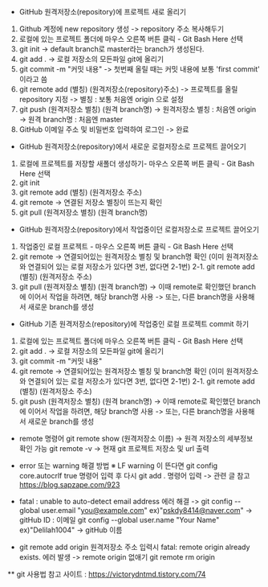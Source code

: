 * GitHub 원격저장소(repository)에 프로젝트 새로 올리기
1. Github 계정에 new repository 생성
   -> repository 주소 복사해두기
2. 로컬에 있는 프로젝트 폴더에 마우스 오른쪽 버튼 클릭 - Git Bash Here 선택
3. git init 
   -> default branch로 master라는 branch가 생성된다.
4. git add . 
   -> 로컬 저장소의 모든파일 git에 올리기
5. git commit -m "커밋 내용"
   -> 첫번째 올릴 때는 커밋 내용에 보통 'first commit' 이라고 씀
6. git remote add (별칭) (원격저장소(repository)주소) 
   -> 프로젝트를 올릴 repository 지정 
   -> 별칭 : 보통 처음엔 origin 으로 설정
7. git push (원격저장소 별칭) (원격 branch명) 
   -> 원격저장소 별칭 : 처음엔 origin
   -> 원격 branch명 : 처음엔 master
8. GitHub 이메일 주소 및 비밀번호 입력하여 로그인 -> 완료

* GitHub 원격저장소(repository)에서 새로운 로컬저장소로 프로젝트 끌어오기
1. 로컬에 프로젝트를 저장할 새폴더 생성하기- 마우스 오른쪽 버튼 클릭 - Git Bash Here 선택
2. git init
3. git remote add (별칭) (원격저장소 주소)
4. git remote
  -> 연결된 저장소 별칭이 뜨는지 확인
5. git pull (원격저장소 별칭) (원격 branch명)

* GitHub 원격저장소(repository)에서 작업중이던 로컬저장소로 프로젝트 끌어오기
1. 작업중인 로컬 프로젝트 - 마우스 오른쪽 버튼 클릭 - Git Bash Here 선택
2. git remote 
   -> 연결되어있는 원격저장소 별칭 및 branch명 확인 
   (이미 원격저장소와 연결되어 있는 로컬 저장소가 있다면 3번, 없다면 2-1번)
  2-1. git remote add (별칭) (원격저장소 주소)
3. git pull (원격저장소 별칭) (원격 branch명)
   -> 이때 remote로 확인했던 branch에 이어서 작업을 하려면, 해당 branch명 사용
   -> 또는, 다른 branch명을 사용해서 새로운 branch를 생성

* GitHub 기존 원격저장소(repository)에 작업중인 로컬 프로젝트 commit 하기
1. 로컬에 있는 프로젝트 폴더에 마우스 오른쪽 버튼 클릭 - Git Bash Here 선택
2. git add . 
   -> 로컬 저장소의 모든파일 git에 올리기
3. git commit -m "커밋 내용"
4. git remote 
   -> 연결되어있는 원격저장소 별칭 및 branch명 확인 
   (이미 원격저장소와 연결되어 있는 로컬 저장소가 있다면 3번, 없다면 2-1번)
  2-1. git remote add (별칭) (원격저장소 주소)
5. git push (원격저장소 별칭) (원격 branch명) 
   -> 이때 remote로 확인했던 branch에 이어서 작업을 하려면, 해당 branch명 사용
   -> 또는, 다른 branch명을 사용해서 새로운 branch를 생성

* remote 명령어
git remote show (원격저장소 이름)
 -> 원격 저장소의 세부정보 확인 가능
git remote -v
-> 현재 git 프로젝트 저장소 및 url 출력 

* error 또는 warning 해결 방법
※ LF warning 이 뜬다면 git config core.autocrlf true 명령어 입력 후 다시 git add . 명령어 입력
    -> 관련 글 참고 https://blog.sapzape.com/923
    
* fatal : unable to auto-detect email address 에러 해결
  -> git config --global user.email "you@example.com" ex)"pskdy8414@naver.com" -> gitHub ID : 이메일
     git config --global user.name "Your Name"   ex)"Delilah1004" -> gitHub 이름

* git remote add origin 원격저장소 주소 입력시
  fatal: remote origin already exists. 에러 발생
  -> remote origin 없애기
  git remote rm origin

** git 사용법 참고 사이트 : https://victorydntmd.tistory.com/74
